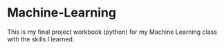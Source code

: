 # Machine-Learning
This is my final project workbook (python) for my Machine Learning class with the skills I learned.

